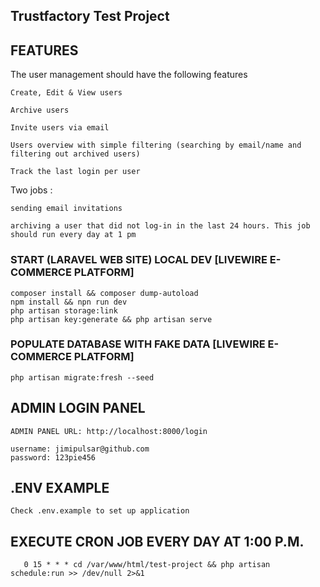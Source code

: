 ## Trustfactory Test Project

## FEATURES

The user management should have the following features

    Create, Edit & View users

    Archive users

    Invite users via email

    Users overview with simple filtering (searching by email/name and filtering out archived users)

    Track the last login per user

Two jobs :

    sending email invitations

    archiving a user that did not log-in in the last 24 hours. This job should run every day at 1 pm



### START (LARAVEL WEB SITE) LOCAL DEV [LIVEWIRE E-COMMERCE PLATFORM]

    composer install && composer dump-autoload
    npm install && npn run dev
    php artisan storage:link
    php artisan key:generate && php artisan serve

### POPULATE DATABASE WITH FAKE DATA [LIVEWIRE E-COMMERCE PLATFORM]

    php artisan migrate:fresh --seed

## ADMIN LOGIN PANEL

    ADMIN PANEL URL: http://localhost:8000/login

    username: jimipulsar@github.com
    password: 123pie456

## .ENV EXAMPLE

    Check .env.example to set up application

## EXECUTE CRON JOB EVERY DAY AT 1:00 P.M.
       0 15 * * * cd /var/www/html/test-project && php artisan schedule:run >> /dev/null 2>&1 
